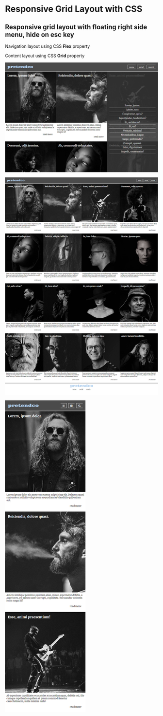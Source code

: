 # Responsive Grid Layout with CSS

## Responsive grid layout with floating right side menu, hide on esc key

Navigation layout using CSS **Flex** property

Content layout using CSS **Grid** property

![screenshot](Screenshot-2.jpg)

![screenshot](Screenshot-3.jpg)

![screenshot](Screenshot_1.png)
